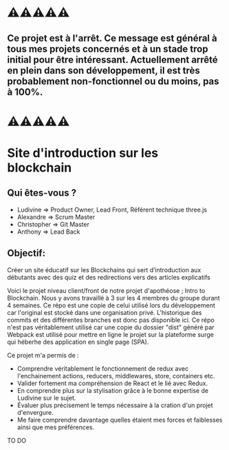 # ⚠️⚠️⚠️⚠️⚠️

## Ce projet est à l'arrêt. Ce message est général à tous mes projets concernés et à un stade trop initial pour être intéressant. Actuellement arrêté en plein dans son développement, il est très probablement non-fonctionnel ou du moins, pas à 100%.

# ⚠️⚠️⚠️⚠️⚠️

# Site d'introduction sur les blockchain

## Qui êtes-vous ?
- Ludivine => Product Owner, Lead Front, Référent technique three.js
- Alexandre => Scrum Master
- Christopher => Git Master
- Anthony => Lead Back

## Objectif:
Créer un site éducatif sur les Blockchains qui sert d’introduction aux débutants avec des quiz et des redirections vers des articles explicatifs


Voici le projet niveau client/front de notre projet d'apothéose ; Intro to Blockchain. Nous y avons travaillé à 3 sur les 4 membres du groupe durant 4 semaines. Ce répo est une copie de celui utilisé lors du développement car l'original est stocké dans une organisation privé. L'historique des commits et des différentes branches est donc pas disponible ici. Ce répo n'est pas véritablement utilisé car une copie du dossier "dist" généré par Webpack est utilisé pour mettre en ligne le projet sur la plateforme surge qui héberhe des application en single page (SPA).

Ce projet m'a permis de :
- Comprendre véritablement le fonctionnement de redux avec l'enchainement actions, reducers, middlewares, store, containers etc.
- Valider fortement ma compréhension de React et le lié avec Redux.
- En comprendre plus sur la stylisation grâce à le bonne expertise de Ludivine sur le sujet.
- Évaluer plus précisement le temps nécessaire à la cration d'un projet d'envergure.
- Me faire comprendre davantage quelles étaient mes forces et faiblesses ainsi que mes préférences.

TO DO
